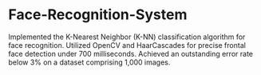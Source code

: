 # Face-Recognition-System
 Implemented the K-Nearest Neighbor (K-NN) classification algorithm for face recognition.  Utilized OpenCV and HaarCascades for precise frontal face detection under 700 milliseconds.  Achieved an outstanding error rate below 3% on a dataset comprising 1,000 images.
